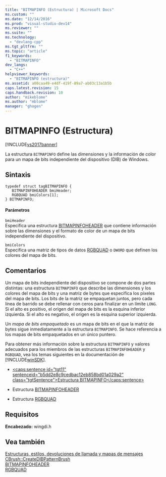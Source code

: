 ```yaml
---
title: "BITMAPINFO (Estructura) | Microsoft Docs"
ms.custom: ""
ms.date: "12/14/2016"
ms.prod: "visual-studio-dev14"
ms.reviewer: ""
ms.suite: ""
ms.technology: 
  - "devlang-cpp"
ms.tgt_pltfrm: ""
ms.topic: "article"
f1_keywords: 
  - "BITMAPINFO"
dev_langs: 
  - "C++"
helpviewer_keywords: 
  - "BITMAPINFO (estructura)"
ms.assetid: a00caa49-e4df-419f-89a7-ab03c13a1b5b
caps.latest.revision: 15
caps.handback.revision: 10
author: "mikeblome"
ms.author: "mblome"
manager: "ghogen"
---
```

# BITMAPINFO (Estructura)
[!INCLUDE[vs2017banner](../../assembler/inline/includes/vs2017banner.md)]

La estructura `BITMAPINFO` define las dimensiones y la información de color para un mapa de bits independiente del dispositivo \(DIB\) de Windows.  
  
## Sintaxis  
  
```  
typedef struct tagBITMAPINFO {  
   BITMAPINFOHEADER bmiHeader;  
   RGBQUAD bmiColors[1];  
} BITMAPINFO;  
```  
  
#### Parámetros  
 `bmiHeader`  
 Especifica una estructura [BITMAPINFOHEADER](http://msdn.microsoft.com/library/windows/desktop/dd183376) que contiene información sobre las dimensiones y el formato de color de un mapa de bits independiente del dispositivo.  
  
 `bmiColors`  
 Especifica una matriz de tipos de datos [RGBQUAD](http://msdn.microsoft.com/library/windows/desktop/dd162938) o `DWORD` que definen los colores del mapa de bits.  
  
## Comentarios  
 Un mapa de bits independiente del dispositivo se compone de dos partes distintas: una estructura `BITMAPINFO` que describe las dimensiones y los colores del mapa de bits y una matriz de bytes que especifica los píxeles del mapa de bits.  Los bits de la matriz se empaquetan juntos, pero cada línea de barrido se debe rellenar con ceros para finalizar en un límite `LONG`.  Si el alto es positivo, el origen del mapa de bits es la esquina inferior izquierda.  Si el alto es negativo, el origen es la esquina superior izquierda.  
  
 Un *mapa de bits empaquetado* es un mapa de bits en el que la matriz de bytes sigue inmediatamente a la estructura `BITMAPINFO`.  Se hace referencia a los mapas de bits empaquetados en un único puntero.  
  
 Para obtener más información sobre la estructura `BITMAPINFO` y valores adecuados para los miembros de las estructuras `BITMAPINFOHEADER` y `RGBQUAD`, vea los temas siguientes en la documentación de [!INCLUDE[winSDK](../../atl/includes/winsdk_md.md)].  
  
-   [\<caps:sentence id\="tgt11" sentenceid\="b5dd2e8c9cedbac12eb858bd01a029a2" class\="tgtSentence"\>Estructura BITMAPINFO\<\/caps:sentence\>](http://msdn.microsoft.com/library/windows/desktop/dd183375)  
  
-   Estructura [BITMAPINFOHEADER](http://msdn.microsoft.com/library/windows/desktop/dd183376)  
  
-   Estructura [RGBQUAD](http://msdn.microsoft.com/library/windows/desktop/dd162938)  
  
## Requisitos  
 **Encabezado:** wingdi.h  
  
## Vea también  
 [Estructuras, estilos, devoluciones de llamada y mapas de mensajes](../../mfc/reference/structures-styles-callbacks-and-message-maps.md)   
 [CBrush::CreateDIBPatternBrush](../Topic/CBrush::CreateDIBPatternBrush.md)   
 [BITMAPINFOHEADER](http://msdn.microsoft.com/library/windows/desktop/dd183376)   
 [RGBQUAD](http://msdn.microsoft.com/library/windows/desktop/dd162938)